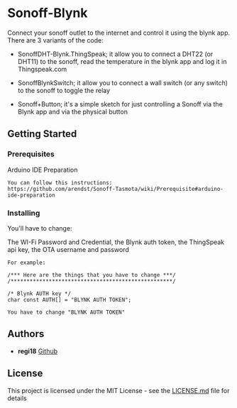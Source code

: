 # Sonoff-Blynk
Connect your sonoff outlet to the internet and control it using the blynk app.
There are 3 variants of the code:
* SonoffDHT-Blynk.ThingSpeak; it allow you to connect a DHT22 (or DHT11) to the sonoff, read the temperature in the blynk app and log it in Thingspeak.com 

* SonoffBlynkSwitch; it allow you  to connect a wall switch (or any switch) to the sonoff to toggle the relay

* Sonoff+Button; it's a simple sketch for just controlling a Sonoff via the Blynk app and via the physical button


## Getting Started

### Prerequisites

Arduino IDE Preparation

```
You can follow this instructions:
https://github.com/arendst/Sonoff-Tasmota/wiki/Prerequisite#arduino-ide-preparation
```

### Installing

You'll have to change:

The WI-Fi Password and Credential, the Blynk auth token, the ThingSpeak api key, the OTA username and password

```
For example:

/*** Here are the things that you have to change ***/
/***************************************************/

/* Blynk AUTH key */
char const AUTH[] = "BLYNK AUTH TOKEN";

You have to change "BLYNK AUTH TOKEN"
```

## Authors

* **regi18** [Github](https://github.com/regi18)

## License

This project is licensed under the MIT License - see the [LICENSE.md](LICENSE.md) file for details
